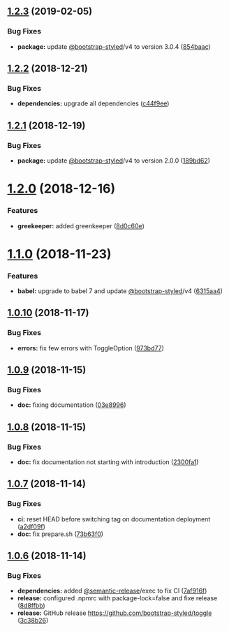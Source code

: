 ## [1.2.3](https://github.com/bootstrap-styled/toggle/compare/v1.2.2...v1.2.3) (2019-02-05)


### Bug Fixes

* **package:** update [@bootstrap-styled](https://github.com/bootstrap-styled)/v4 to version 3.0.4 ([854baac](https://github.com/bootstrap-styled/toggle/commit/854baac))

## [1.2.2](https://github.com/bootstrap-styled/toggle/compare/v1.2.1...v1.2.2) (2018-12-21)


### Bug Fixes

* **dependencies:** upgrade all dependencies ([c44f9ee](https://github.com/bootstrap-styled/toggle/commit/c44f9ee))

## [1.2.1](https://github.com/bootstrap-styled/toggle/compare/v1.2.0...v1.2.1) (2018-12-19)


### Bug Fixes

* **package:** update [@bootstrap-styled](https://github.com/bootstrap-styled)/v4 to version 2.0.0 ([189bd62](https://github.com/bootstrap-styled/toggle/commit/189bd62))

# [1.2.0](https://github.com/bootstrap-styled/toggle/compare/v1.1.0...v1.2.0) (2018-12-16)


### Features

* **greekeeper:** added greenkeeper ([8d0c60e](https://github.com/bootstrap-styled/toggle/commit/8d0c60e))

# [1.1.0](https://github.com/bootstrap-styled/toggle/compare/v1.0.10...v1.1.0) (2018-11-23)


### Features

* **babel:** upgrade to babel 7 and update [@bootstrap-styled](https://github.com/bootstrap-styled)/v4 ([6315aa4](https://github.com/bootstrap-styled/toggle/commit/6315aa4))

## [1.0.10](https://github.com/bootstrap-styled/toggle/compare/v1.0.9...v1.0.10) (2018-11-17)


### Bug Fixes

* **errors:** fix few errors with ToggleOption ([973bd77](https://github.com/bootstrap-styled/toggle/commit/973bd77))

## [1.0.9](https://github.com/bootstrap-styled/toggle/compare/v1.0.8...v1.0.9) (2018-11-15)


### Bug Fixes

* **doc:** fixing documentation ([03e8996](https://github.com/bootstrap-styled/toggle/commit/03e8996))

## [1.0.8](https://github.com/bootstrap-styled/toggle/compare/v1.0.7...v1.0.8) (2018-11-15)


### Bug Fixes

* **doc:** fix documentation not starting with introduction ([2300fa1](https://github.com/bootstrap-styled/toggle/commit/2300fa1))

## [1.0.7](https://github.com/bootstrap-styled/toggle/compare/v1.0.6...v1.0.7) (2018-11-14)


### Bug Fixes

* **ci:** reset HEAD before switching tag on documentation deployment ([a2df09f](https://github.com/bootstrap-styled/toggle/commit/a2df09f))
* **doc:** fix prepare.sh ([73b63f0](https://github.com/bootstrap-styled/toggle/commit/73b63f0))

## [1.0.6](https://github.com/bootstrap-styled/toggle/compare/v1.0.5...v1.0.6) (2018-11-14)


### Bug Fixes

* **dependencies:** added [@semantic-release](https://github.com/semantic-release)/exec to fix CI ([7af916f](https://github.com/bootstrap-styled/toggle/commit/7af916f))
* **release:** configured .npmrc with package-lock=false and fixe release ([8d8ffbb](https://github.com/bootstrap-styled/toggle/commit/8d8ffbb))
* **release:** GitHub release https://github.com/bootstrap-styled/toggle ([3c38b26](https://github.com/bootstrap-styled/toggle/commit/3c38b26))

